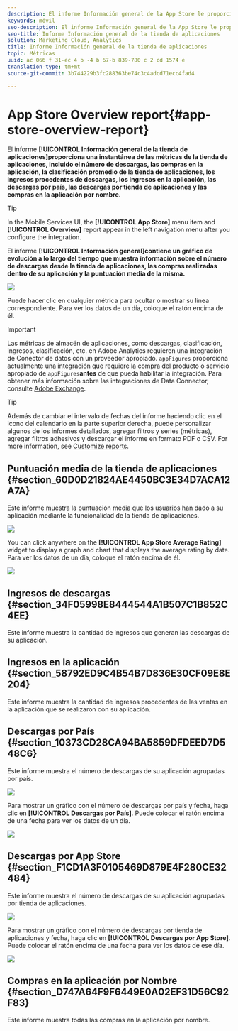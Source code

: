 ```yaml
---
description: El informe Información general de la App Store le proporciona una instantánea de las métricas del almacén de aplicaciones, incluido el número de descargas, las compras en la aplicación, la clasificación promedio del almacén de aplicaciones, los ingresos de descargas, los ingresos en la aplicación, las descargas por país, las descargas por almacén de aplicaciones y las compras en la aplicación por nombre.
keywords: móvil
seo-description: El informe Información general de la App Store le proporciona una instantánea de las métricas del almacén de aplicaciones, incluido el número de descargas, las compras en la aplicación, la clasificación promedio del almacén de aplicaciones, los ingresos de descargas, los ingresos en la aplicación, las descargas por país, las descargas por almacén de aplicaciones y las compras en la aplicación por nombre.
seo-title: Informe Información general de la tienda de aplicaciones
solution: Marketing Cloud, Analytics
title: Informe Información general de la tienda de aplicaciones
topic: Métricas
uuid: ac 066 f 31-ec 4 b -4 b 67-b 839-780 c 2 cd 1574 e
translation-type: tm+mt
source-git-commit: 3b744229b3fc288363be74c3c4adcd71ecc4fad4

---
```



# App Store Overview report{#app-store-overview-report}

El informe **[!UICONTROL Información general de la tienda de aplicaciones]proporciona una instantánea de las métricas de la tienda de aplicaciones, incluido el número de descargas, las compras en la aplicación, la clasificación promedio de la tienda de aplicaciones, los ingresos procedentes de descargas, los ingresos en la aplicación, las descargas por país, las descargas por tienda de aplicaciones y las compras en la aplicación por nombre.**

>[!TIP]
>
>In the Mobile Services UI, the **[!UICONTROL App Store]** menu item and **[!UICONTROL Overview]** report appear in the left navigation menu after you configure the integration.

El informe **[!UICONTROL Información general]contiene un gráfico de evolución a lo largo del tiempo que muestra información sobre el número de descargas desde la tienda de aplicaciones, las compras realizadas dentro de su aplicación y la puntuación media de la misma.**

![](assets/app_store_metrics.png)

Puede hacer clic en cualquier métrica para ocultar o mostrar su línea correspondiente. Para ver los datos de un día, coloque el ratón encima de él.

>[!IMPORTANT]
>
>Las métricas de almacén de aplicaciones, como descargas, clasificación, ingresos, clasificación, etc. en Adobe Analytics requieren una integración de Conector de datos con un proveedor apropiado. `appFigures` proporciona actualmente una integración que requiere la compra del producto o servicio apropiado de `appFigures`**antes** de que pueda habilitar la integración. Para obtener más información sobre las integraciones de Data Connector, consulte [Adobe Exchange](https://www.adobeexchange.com/experiencecloud.html).

>[!TIP]
>
>Además de cambiar el intervalo de fechas del informe haciendo clic en el icono del calendario en la parte superior derecha, puede personalizar algunos de los informes detallados, agregar filtros y series (métricas), agregar filtros adhesivos y descargar el informe en formato PDF o CSV. For more information, see [Customize reports](/help/using/usage/reports-customize/reports-customize.md).

## Puntuación media de la tienda de aplicaciones {#section_60D0D21824AE4450BC3E34D7ACA12A7A}

Este informe muestra la puntuación media que los usuarios han dado a su aplicación mediante la funcionalidad de la tienda de aplicaciones.

![](assets/app_store_rating.png)

You can click anywhere on the **[!UICONTROL App Store Average Rating]** widget to display a graph and chart that displays the average rating by date. Para ver los datos de un día, coloque el ratón encima de él.

![](assets/app_store_downloads_detail.png)

## Ingresos de descargas {#section_34F05998E8444544A1B507C1B852C4EE}

Este informe muestra la cantidad de ingresos que generan las descargas de su aplicación.

## Ingresos en la aplicación {#section_58792ED9C4B54B7D836E30CF09E8E204}

Este informe muestra la cantidad de ingresos procedentes de las ventas en la aplicación que se realizaron con su aplicación.

## Descargas por País {#section_10373CD28CA94BA5859DFDEED7D548C6}

Este informe muestra el número de descargas de su aplicación agrupadas por país.

![](assets/country.png)

Para mostrar un gráfico con el número de descargas por país y fecha, haga clic en **[!UICONTROL Descargas por País]**. Puede colocar el ratón encima de una fecha para ver los datos de un día.

![](assets/downloads_by_country.png)

## Descargas por App Store {#section_F1CD1A3F0105469D879E4F280CE32484}

Este informe muestra el número de descargas de su aplicación agrupadas por tienda de aplicaciones.

![](assets/app_store.png)

Para mostrar un gráfico con el número de descargas por tienda de aplicaciones y fecha, haga clic en **[!UICONTROL Descargas por App Store]**. Puede colocar el ratón encima de una fecha para ver los datos de ese día.

![](assets/app_store_downloads_detail.png)

## Compras en la aplicación por Nombre {#section_D747A64F9F6449E0A02EF31D56C92F83}

Este informe muestra todas las compras en la aplicación por nombre.
